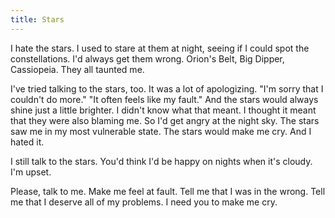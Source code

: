 ```yaml
---
title: Stars
---
```


I hate the stars.
I used to stare at them at night,
seeing if I could spot the constellations.
I'd always get them wrong.
Orion's Belt, Big Dipper, Cassiopeia.
They all taunted me.

I've tried talking to the stars, too.
It was a lot of apologizing.
"I'm sorry that I couldn't do more."
"It often feels like my fault."
And the stars would always shine
just a little brighter.
I didn't know what that meant.
I thought it meant that they were also blaming me.
So I'd get angry at the night sky.
The stars saw me in my most vulnerable state.
The stars would make me cry.
And I hated it.

I still talk to the stars.
You'd think I'd be happy
on nights when it's cloudy.
I'm upset.

Please, talk to me.
Make me feel at fault.
Tell me that I was in the wrong.
Tell me that I deserve all of my problems.
I need you to make me cry.
